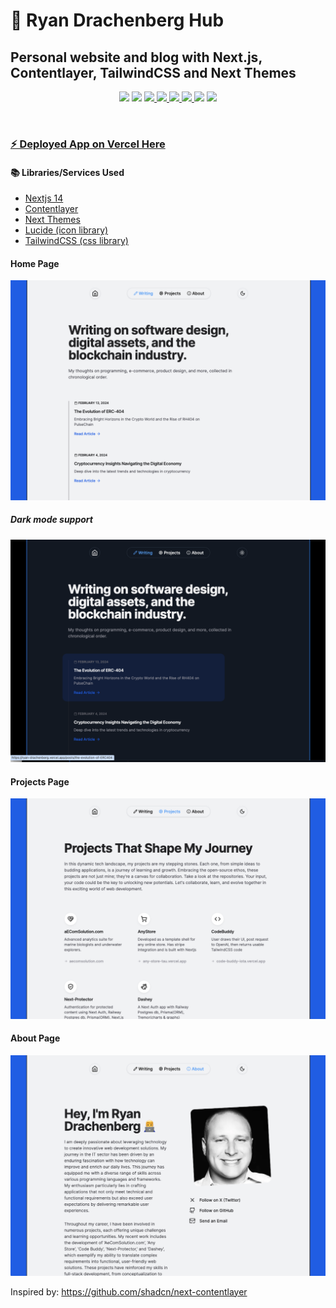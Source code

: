 # 🏡 Ryan Drachenberg Hub

## Personal website and blog with Next.js, Contentlayer, TailwindCSS and Next Themes

<p align='center'>
    <img src='https://img.shields.io/badge/MDX-50.5%25-brightgreen?style=plastic&logo=markdown'>
    <img src='https://img.shields.io/badge/TypeScript-42.1%25-blue?style=plascit&logo=typescript&logoColor=blue'>
    <a href='https://github.com/rdrachenberg'>
        <img src='https://img.shields.io/badge/Node%20-.js-success?style=plastic&logo=Node.js&logoColor=success'>
        <img src='https://img.shields.io/badge/React%20-18-informational?style=plastic&logo=React&logoColor=#61DAFB'>
    </a>
    <a href='https://github.com/rdrachenberg'>
        <img src='https://img.shields.io/badge/Next%20-.js-success?style=plastic&logo=next.js&logoColor=white'>
    </a>
    <a href='https://github.com/rdrachenberg'>
        <img src='https://img.shields.io/badge/Made%20by-rDrachenberg-blue?style=plastic&logo=visual-studio-code&logoColor=blue'>
    </a> 
    <img src= 'https://img.shields.io/github/issues/rdrachenberg/ryan-react-app?style=plastic' />
    <a href='mailto:RyanDrachenberg@gmail.com'>
        <img src='https://img.shields.io/badge/Ask%20me-anything-1abc9c.svg?logo=minutemailer&logoColor=#29B99B'>
    </a>
</p>
</br>


### [⚡️ Deployed App on Vercel Here](https://ryan-drachenberg.vercel.app/)

#### 📚 Libraries/Services Used

- [Nextjs 14](https://nextjs.org)
- [Contentlayer](https://contentlayer.dev)
- [Next Themes](https://www.npmjs.com/package/next-themes?activeTab=readme)
- [Lucide (icon library)](https://lucide.dev)
- [TailwindCSS (css library)](https://tailwindcss.com)


####  Home Page 
<p align='center'>
 <img src='https://github.com/rdrachenberg/ryan-react-app/blob/main/assets/ryan-drachenberg-home-light.png?raw=true'>
</p>

##### Dark mode support
<p align='center'>
 <img src='https://github.com/rdrachenberg/ryan-react-app/blob/main/assets/ryan-drachenberg-home-dark.png?raw=true'>
</p>

#### Projects Page 
<p align='center'>
 <img src='https://github.com/rdrachenberg/ryan-react-app/blob/main/assets/ryan-drachenberg-projects.png?raw=true'>
</p>

#### About Page 
<p align='center'>
 <img src='https://github.com/rdrachenberg/ryan-react-app/blob/main/assets/ryan-drachenberg-about.png?raw=true'>
</p>


Inspired by: https://github.com/shadcn/next-contentlayer

